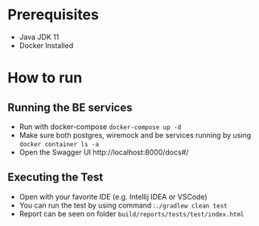 # Prerequisites
- Java JDK 11
- Docker Installed

# How to run

## Running the BE services
- Run with docker-compose `docker-compose up -d`
- Make sure both postgres, wiremock and be services running by using `docker container ls -a`
- Open the Swagger UI http://localhost:8000/docs#/

## Executing the Test
- Open with your favorite IDE (e.g. Intellij IDEA or VSCode)
- You can run the test by using command :`./gradlew clean test`
- Report can be seen on folder `build/reports/tests/test/index.html`

